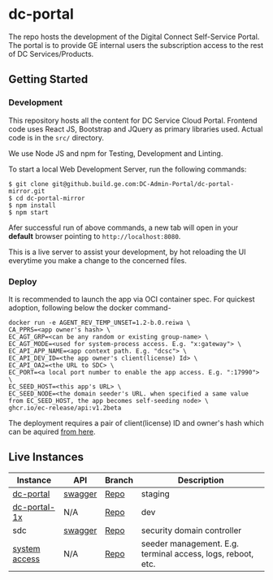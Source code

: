 # dc-portal
The repo hosts the development of the Digital Connect Self-Service Portal. The portal is to provide GE internal users the subscription access to the rest of DC Services/Products.

## Getting Started

### Development

This repository hosts all the content for DC Service Cloud Portal. Frontend code uses React JS, Bootstrap and JQuery as primary libraries used. Actual code is in the `src/` directory.

We use Node JS and npm for Testing, Development and Linting.

To start a local Web Development Server, run the following commands:

```shell
$ git clone git@github.build.ge.com:DC-Admin-Portal/dc-portal-mirror.git
$ cd dc-portal-mirror
$ npm install
$ npm start
```
Afer successful run of above commands, a new tab will open in your **default** browser pointing to `http://localhost:8080`.

This is a live server to assist your development, by hot reloading the UI everytime you make a change to the concerned files.

### Deploy
It is recommended to launch the app via OCI container spec. For quickest adoption, following below the docker command-

```shell
docker run -e AGENT_REV_TEMP_UNSET=1.2-b.0.reiwa \
CA_PPRS=<app owner's hash> \
EC_AGT_GRP=<can be any random or existing group-name> \
EC_AGT_MODE=<used for system-process access. E.g. "x:gateway"> \
EC_API_APP_NAME=<app context path. E.g. "dcsc"> \
EC_API_DEV_ID=<the app owner's client(license) Id> \
EC_API_OA2=<the URL to SDC> \
EC_PORT=<a local port number to enable the app access. E.g. ":17990"> \
EC_SEED_HOST=<this app's URL> \
EC_SEED_NODE=<the domain seeder's URL. when specified a same value from EC_SEED_HOST, the app becomes self-seeding node> \
ghcr.io/ec-release/api:v1.2beta
```
The deployment requires a pair of client(license) ID and owner's hash which can be aquired [from here](https://github.com/EC-Release/certifactory).

## Live Instances
Instance | API | Branch | Description
-- | --- | --- | ---
[dc-portal](https://dc-portal.run.aws-usw02-dev.ice.predix.io/v1.2beta/dc) | [swagger](https://dc-portal.run.aws-usw02-dev.ice.predix.io/v1.2beta/assets/swagger-ui/) | [Repo](https://github.com/dc-release/dc-portal/tree/v1beta) | staging
[dc-portal-1x](https://dc-portal-1x.run.aws-usw02-dev.ice.predix.io/v1.2beta/dcsc) | N/A | [Repo](https://github.com/paskantishubham/dc-portal/tree/v1beta) | dev
sdc | [swagger](https://ec-oauth-sso.run.aws-usw02-dev.ice.predix.io/v1.2beta/assets/swagger-ui/) | [Repo](https://github.com/EC-Release/web-ui-oa2) | security domain controller
[system access](https://ng-portal-3.run.aws-usw02-dev.ice.predix.io/v1.2beta/ec) | N/A | [Repo](https://github.com/EC-Release/ng-portal/tree/v1.2beta) | seeder management. E.g. terminal access, logs, reboot, etc.

